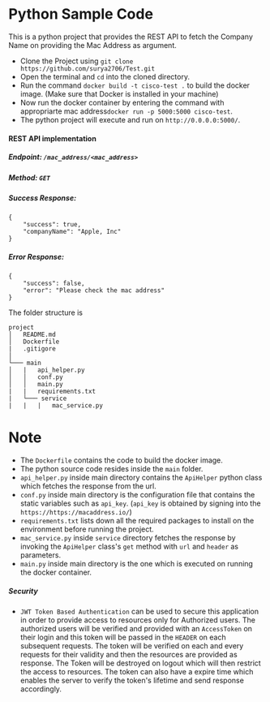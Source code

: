 # Python Sample Code

This is a python project that provides the REST API to fetch the Company Name on providing the Mac Address as argument.

- Clone the Project using `git clone https://github.com/surya2706/Test.git`
- Open the terminal and `cd` into the cloned directory.
- Run the command `docker build -t cisco-test .` to build the docker image. (Make sure that Docker is installed in your machine)
- Now run the docker container by entering the command with appropriarte mac address`docker run -p 5000:5000 cisco-test`.
- The python project will execute and run on `http://0.0.0.0:5000/`.

#### REST API implementation

##### Endpoint: `/mac_address/<mac_address>`

##### Method: `GET`

##### Success Response:

```
{
    "success": true,
    "companyName": "Apple, Inc"
}
```

##### Error Response:

```
{
    "success": false,
    "error": "Please check the mac address"
}
```

The folder structure is

```
project
│   README.md
│   Dockerfile
|   .gitigore
│
└─── main
│   |   api_helper.py
│   │   conf.py
│   │   main.py
|   |   requirements.txt
|   └─── service
|   |   |   mac_service.py
```

# Note

- The `Dockerfile` contains the code to build the docker image.
- The python source code resides inside the `main` folder.
- `api_helper.py` inside main directory contains the `ApiHelper` python class which fetches the response from the url.
- `conf.py` inside main directory is the configuration file that contains the static variables such as `api_key`. (`api_key` is obtained by signing into the `https://https://macaddress.io/`)
- `requirements.txt` lists down all the required packages to install on the environment before running the project.
- `mac_service.py` inside `service` directory fetches the response by invoking the `ApiHelper` class's `get` method with `url` and `header` as parameters.
- `main.py` inside main directory is the one which is executed on running the docker container.

##### Security

- `JWT Token Based Authentication` can be used to secure this application in order to provide access to resources only for Authorized users. The authorized users will be verified and provided with an `AccessToken` on their login and this token will be passed in the `HEADER` on each subsequent requests. The token will be verified on each and every requests for their validity and then the resources are provided as response. The Token will be destroyed on logout which will then restrict the access to resources. The token can also have a expire time which enables the server to verify the token's lifetime and send response accordingly.
